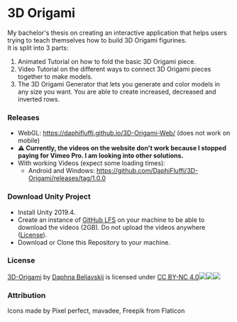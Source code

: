# 3D Origami
My bachelor's thesis on creating an interactive application that helps users trying to teach themselves how to build 3D Origami figurines.  
It is split into 3 parts:  
  1. Animated Tutorial on how to fold the basic 3D Origami piece. 
  2. Video Tutorial on the different ways to connect 3D Origami pieces together to make models.
  3. The 3D Origami Generator that lets you generate and color models in any size you want. You are able to create increased, decreased and inverted rows. 
### Releases
  * WebGL: https://daphifluffi.github.io/3D-Origami-Web/ (does not work on mobile)
  * **:warning: Currently, the videos on the website don't work because I stopped paying for Vimeo Pro. I am looking into other solutions.**
  * With working Videos (expect some loading times):
    * Android and Windows: https://github.com/DaphiFluffi/3D-Origami/releases/tag/1.0.0
### Download Unity Project
  * Install Unity 2019.4.
  * Create an instance of [GitHub LFS](https://git-lfs.github.com/) on your machine to be able to download the videos (2GB). Do not upload the videos anywhere ([License](#license)). 
  * Download or Clone this Repository to your machine.
### License
[3D-Origami](https://daphifluffi.github.io/3D-Origami-Web/) by [Daphna Beljavskij](https://www.linkedin.com/in/daphna-b-35752616b/) is licensed under [CC BY-NC 4.0![](https://mirrors.creativecommons.org/presskit/icons/cc.svg?ref=chooser-v1)![](https://mirrors.creativecommons.org/presskit/icons/by.svg?ref=chooser-v1)![](https://mirrors.creativecommons.org/presskit/icons/nc.svg?ref=chooser-v1)](http://creativecommons.org/licenses/by-nc/4.0/?ref=chooser-v1)

### Attribution
Icons made by Pixel perfect, mavadee, Freepik from Flaticon
